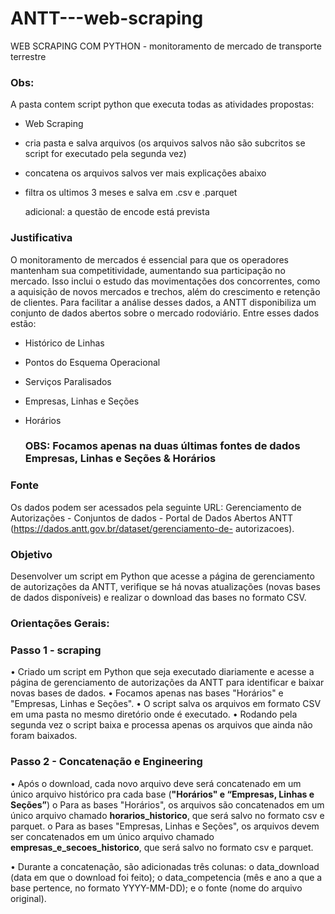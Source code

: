 # ANTT---web-scraping
WEB SCRAPING COM PYTHON - monitoramento de mercado de transporte terrestre

### Obs: 
A pasta contem script python que executa todas as atividades propostas:
  + Web Scraping
  + cria pasta e salva arquivos (os arquivos salvos não são subcritos se script for executado pela segunda vez)
  + concatena os arquivos salvos ver mais explicações abaixo
  + filtra os ultimos 3 meses e salva em .csv e .parquet

    adicional: a questão de encode está prevista

### Justificativa
O monitoramento de mercados é essencial para que os operadores mantenham sua competitividade,
aumentando sua participação no mercado. Isso inclui o estudo das movimentações dos concorrentes,
como a aquisição de novos mercados e trechos, além do crescimento e retenção de clientes. Para
facilitar a análise desses dados, a ANTT disponibiliza um conjunto de dados abertos sobre o mercado
rodoviário. Entre esses dados estão:
  + Histórico de Linhas
  + Pontos do Esquema Operacional
  + Serviços Paralisados
  + Empresas, Linhas e Seções
  + Horários

    ### OBS: Focamos apenas na duas últimas fontes de dados **Empresas, Linhas e Seções & Horários**

### Fonte
Os dados podem ser acessados pela seguinte URL: Gerenciamento de Autorizações - Conjuntos de
dados - Portal de Dados Abertos ANTT (https://dados.antt.gov.br/dataset/gerenciamento-de-
autorizacoes).

### Objetivo
Desenvolver um script em Python que acesse a página de gerenciamento de autorizações
da ANTT, verifique se há novas atualizações (novas bases de dados disponíveis) e realizar o download
das bases no formato CSV.

### Orientações Gerais:
### Passo 1 - scraping
• Criado um script em Python que seja executado diariamente e acesse a página de gerenciamento
de autorizações da ANTT para identificar e baixar novas bases de dados.
• Focamos apenas nas bases "Horários" e "Empresas, Linhas e Seções".
• O script salva os arquivos em formato CSV em uma pasta no mesmo diretório onde é
executado.
• Rodando pela segunda vez o script baixa e processa apenas os arquivos que ainda não foram baixados.

### Passo 2 - Concatenação e Engineering
• Após o download, cada novo arquivo deve será concatenado em um único arquivo histórico pra
cada base (**"Horários" e “Empresas, Linhas e Seções”**)
o Para as bases "Horários", os arquivos são concatenados em um único arquivo
chamado **horarios_historico**, que será salvo no formato csv e parquet.
o Para as bases "Empresas, Linhas e Seções", os arquivos devem ser concatenados em
um único arquivo chamado **empresas_e_secoes_historico**, que será salvo no formato
csv e parquet.

• Durante a concatenação, são adicionadas três colunas:
o data_download (data em que o download foi feito);
o data_competencia (mês e ano a que a base pertence, no formato YYYY-MM-DD); e
o fonte (nome do arquivo original).
